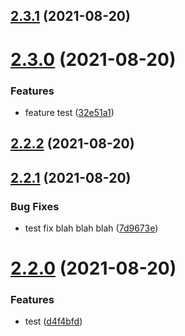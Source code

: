 ## [2.3.1](https://github.com/BanJoeH/PANTRI/compare/2.3.0...2.3.1) (2021-08-20)



# [2.3.0](https://github.com/BanJoeH/PANTRI/compare/2.2.2...2.3.0) (2021-08-20)


### Features

* feature test ([32e51a1](https://github.com/BanJoeH/PANTRI/commit/32e51a1c5cd428a41e1f5d28bc11d8a879247cd2))



## [2.2.2](https://github.com/BanJoeH/PANTRI/compare/2.2.1...2.2.2) (2021-08-20)



## [2.2.1](https://github.com/BanJoeH/PANTRI/compare/2.2.0...2.2.1) (2021-08-20)


### Bug Fixes

* test fix blah blah blah ([7d9673e](https://github.com/BanJoeH/PANTRI/commit/7d9673e5d2cfb2912e441f62a83e3edd0792d715))



# [2.2.0](https://github.com/BanJoeH/PANTRI/compare/2.1.4...2.2.0) (2021-08-20)


### Features

* test ([d4f4bfd](https://github.com/BanJoeH/PANTRI/commit/d4f4bfd5fbe9c6b084591fb32892e9091d4b2ec8))




